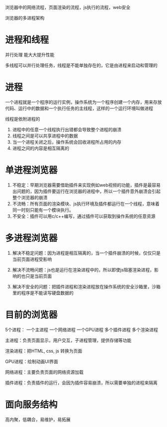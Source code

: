 浏览器中的网络流程，页面渲染的流程，js执行的流程，web安全

浏览器的多进程架构

# 进程和线程
并行处理  能大大提升性能

多线程可以并行处理任务，线程是不能单独存在的，它是由进程来启动和管理的


# 进程
一个进程就是一个程序的运行实例，操作系统为一个程序创建一个内存，用来存放代码、运行中的数据和一个执行任务的主线程，这样的一个运行环境叫做进程

线程是依附进程的

1. 进程中的任意一个线程执行出错都会导致整个进程的崩溃
2. 线程之间是可以共享进程中的数据
3. 当一个进程关闭之后，操作系统会回收进程所占用的内存
4. 进程之间的内容是相互隔离的


# 单进程浏览器
1. 不稳定：早期浏览器需要借助插件来实现例如web视频的功能，插件是最容易出问题的，因为插件要运行在浏览器的进程中，所以一个插件意外崩溃会引起整个浏览器的崩溃
2. 不流畅：所有页面的渲染模块、js执行环境及插件都运行在一个线程，意味着同一时刻只能有一个模块执行。
3. 不安全：插件可以用c/c++编写，通过插件可以获取到操作系统的任意资源


# 多进程浏览器
1. 解决不稳定问题：因为进程是相互隔离的，当一个插件崩溃的时候，仅仅只是当前页面进程受影响

2. 解决不流畅问题：js也是运行在渲染进程中的，所以即使js阻塞渲染进程，影响的也只是当前页面

3. 解决不安全的问题：把插件进程和渲染进程放在操作系统的安全沙箱里，沙箱里的程序是不能读写硬盘数据的

# 目前的浏览器
5个进程：
一个主进程   一个网络进程    一个GPU进程    多个插件进程    多个渲染进程

主进程：负责页面显示，用户交互，子进程管理，提供存储等功能

渲染进程：把HTML, css, js 转换为页面

GPU进程：绘制动画UI界面

网络进程：主要负责页面的网络资源加载

插件进程：负责插件的运行，会因为插件容易崩溃，所以需要单独的进程来隔离


# 面向服务结构
高内聚，低耦合，易维护，易拓展